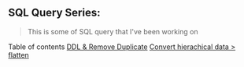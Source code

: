 ## SQL Query Series: 
> This is some of SQL query that I've been working on

Table of contents
[DDL & Remove Duplicate](https://github.com/KrittapatNithikunpanit/SQL-Query/blob/main/DDL%20%26%20Remove%20Duplicate.txt)
[Convert hierachical data > flatten](https://github.com/KrittapatNithikunpanit/SQL-Query/blob/main/Covert%20hierarchical%20data%20into%20flattended%20structure)
